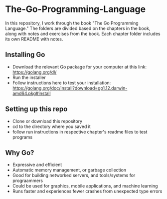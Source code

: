 # The-Go-Programming-Language

In this repository, I work through the book "The Go Programming Language." The folders are divided based on the chapters in the book, along with notes and exercises from the book.
Each chapter folder includes its own README with notes.

## Installing Go
- Download the relevant Go package for your computer at this link:
https://golang.org/dl/
- Run the installer
- Follow instructions here to test your installation: https://golang.org/doc/install?download=go1.12.darwin-amd64.pkg#install

## Setting up this repo
- Clone or download this repository
- cd to the directory where you saved it
- follow run instructions in respective chapter's readme files to test programs

## Why Go?
- Expressive and efficient
- Automatic memory management, or garbage collection
- Good for building networked servers, and tools/systems for prograammers
- Could be used for graphics, mobile applications, and machine learning
- Runs faster and experiences fewer crashes from unexpected type errors
